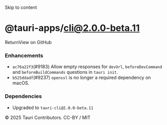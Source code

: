 Skip to content
# @tauri-apps/cli@2.0.0-beta.11
ReturnView on GitHub
### Enhancements
  * `ac76a22f3`(#9183) Allow empty responses for `devUrl`, `beforeDevCommand` and `beforeBuildCommands` questions in `tauri init`.
  * `b525ddadf`(#9237) `openssl` is no longer a required dependency on macOS.


### Dependencies
  * Upgraded to `tauri-cli@2.0.0-beta.11`


© 2025 Tauri Contributors. CC-BY / MIT
